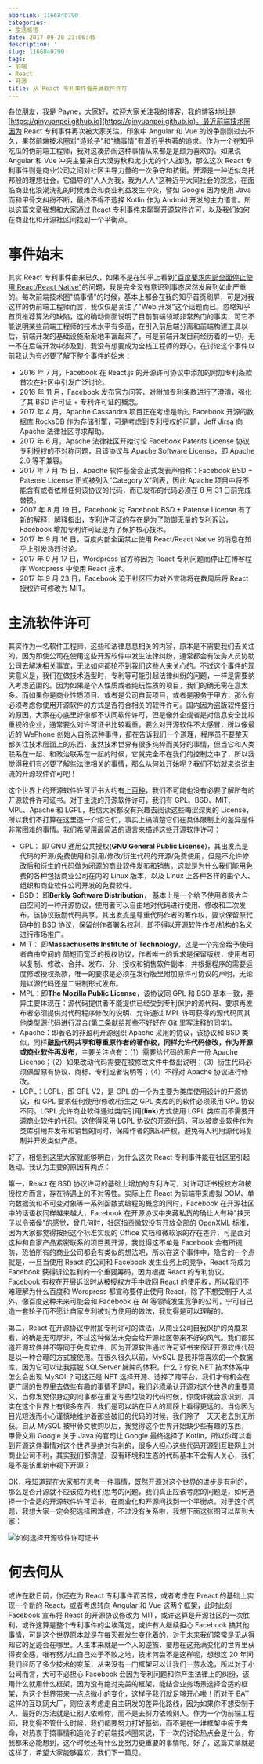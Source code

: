 ```yaml
---
abbrlink: 1166840790
categories:
- 生活感悟
date: 2017-09-20 23:06:45
description: ''
slug: 1166840790
tags:
- 前端
- React
- 开源
title: 从 React 专利事件看开源软件许可
---
```


各位朋友，我是 Payne，大家好，欢迎大家关注我的博客，我的博客地址是[https://qinyuanpei.github.io](https://qinyuanpei.github.io)。最近前端技术圈因为 React 专利事件再次被大家关注，印象中 Angular 和 Vue 的纷争刚刚过去不久，果然前端技术圈对"造轮子"和"搞事情"有着近乎执著的追求。作为一个在知乎吃瓜的伪前端工程师，我对这凑热闹这种事情从来都是是颇为喜欢的。如果说 Angular 和 Vue 冲突主要来自大漠穷秋和尤小尤的个人战场，那么这次 React 专利事件则是商业公司之间对社区主导力量的一次争夺和抗衡。开源是一种近似乌托邦般的理想社会，它倡导的"人人为我，我为人人"这种近乎大同社会的观念，在面临商业化浪潮洗礼的时候难会和商业利益发生冲突，譬如 Google 因为使用 Java 而和甲骨文纠纷不断，最终不得不选择 Kotlin 作为 Android 开发的主力语言。所以这篇文章我想和大家通过 React 专利事件来聊聊开源软件许可，以及我们如何在商业化和开源社区间找到一个平衡点。

# 事件始末
其实 React 专利事件由来已久，如果不是在知乎上看到["百度要求内部全面停止使用 React/React Native"](.)的问题，我是完全没有意识到事态居然发展到如此严重的。每次前端技术圈"搞事情"的时候，基本上都会在我的知乎首页刷屏，可是对我这样的伪前端工程师而言，我仅仅是关注了"Web 开发"这个话题而已。忽略知乎首页推荐算法的缺陷，这的确动侧面说明了目前前端领域非常热门的事实，可它不能说明某些前端工程师的技术水平有多高，在引入前后端分离和前端构建工具以后，前端开发的基础设施渐渐地丰富起来了，可是前端开发目前经历着的一切，无一不在后端开发中涉及到，我没有想要成为全栈工程师的野心，在讨论这个事件以前我认为有必要了解下整个事件的始末：

* 2016 年 7 月，Facebook 在 React.js 的开源许可协议中添加的附加专利条款首次在社区中引发广泛讨论。
* 2016 年 11 月，Facebook 发布官方问答，对附加专利条款进行了澄清，强化了其 BSD 许可证 + 专利许可证的概念。
* 2017 年 4 月，Apache Cassandra 项目正在考虑是哟过 Facebook 开源的数据库 RocksDB 作为存储引擎，可是考虑到专利授权的问题，Jeff Jirsa 向 Apache 法律社区寻求帮助。
* 2017 年 6 月，Apache 法律社区开始讨论 Facebook Patents License 协议专利授权的不对称问题，且该协议与 Apache Software License，即 Apache 2.0 等不兼容。
* 2017 年 7 月 15 日，Apache 软件基金会正式发表声明称：Facebook BSD + Patense License 正式被列入"Category X"列表，因此 Apache 项目中将不能含有或者依赖任何该协议的代码，而已发布的代码必须在 8 月 31 日前完成替换。
* 2007 年 8 月 19 日，Facebook 对 Facebook BSD + Patense License 有了新的解释，解释指出，专利许可证的存在是为了防御无量的专利诉讼，Facebook 增加专利许可证是为了保护核心技术。
* 2017 年 9 月 16 日，百度内部全面禁止使用 React/React Native 的消息在知乎上引发热烈讨论。
* 2017 年 9 月 17 日，Wordpress 官方称因为 React 专利问题而停止在博客程序 Wordpress 中使用 React 技术。
* 2017 年 9 月 23 日，Facebook 迫于社区压力对外宣称将在数周后将 React 授权许可修改为 MIT。

# 主流软件许可
其实作为一名软件工程师，这些和法律息息相关的内容，原本是不需要我们去关注的，因为即使公司在使用这些开源软件中发生法律纠纷，通常都会有法务人员协助公司去解决相关事宜，无论如何都轮不到我们这些人来关心的。不过这个事件的现实意义是，我们在做技术选型时，专利等可能引起法律纠纷的问题，一样是需要纳入考虑范围的。因为如果是个人性质或者纯玩性质的项目，我们的确无需在意太多。而如果你是商业性质项目、或者是公司自营项目，或者是服务于甲方，那么你必须考虑你使用开源软件的方式是否符合相关的软件许可。国内因为盗版软件盛行的原因，大家在心底里好像都不认同软件许可，但是像外企或者是对信息安全比较重视的企业，通常要么对许可证书比较看重，要么对开源软件不太感冒，所以像最近的 WePhone 创始人自杀这种事件，都在告诉我们一个道理，程序员不要整天都关注技术层面上的东西，虽然技术世界有很多纯粹而美好的事情，但当它和人类联系在一起、和政治联系在一起的时候，它就完全不在我们的控制之中了，所以我觉得我们有必要了解些法律相关的事情，那么从何处开始呢？我们不妨就来说说主流的开源软件许可吧！

这个世界上的开源软件许可证书大约有[上百种](http://www.gnu.org/licenses/license-list.html)，我们不可能也没有必要了解所有的开源软件许可证书。对于主流的开源软件许可，我们有 GPL、BSD、MIT、MPL、Apache 和 LGPL，相信大家都没有兴趣去阅读这些晦涩深奥的 License，所以我们不打算在这里逐一介绍它们，事实上搞清楚它们在具体限制上的差异是件非常困难的事情。我们希望用最简洁的语言来描述这些开源软件许可：

* GPL： 即 GNU 通用公共授权(**GNU General Public License**)，其出发点是代码的开源/免费使用和引用/修改/衍生代码的开源/免费使用，但是不允许修改后和衍生的代码做为闭源的商业软件发布和销售。这就是为什么我们能用免费的各种包括商业公司在内的 Linux 版本，以及 Linux 上各种各样的由个人、组织和商业软件公司开发的免费软件。
* BSD： 即**Berkly Software Distribution**， 基本上是一个给予使用者极大自由空间的一种开源协议，使用者可以自由地对代码进行使用、修改和二次发布，该协议鼓励代码共享，其出发点是尊重代码作者的著作权，要求保留原代码中的 BSD 协议，保留创作者署名权利，即不得以开源软件作者/机构的名义进行市场推广。
* MIT： 即**Massachusetts Institute of Technology**，这是一个完全给予使用者自由空间的 简短而宽泛的授权协议，作者唯一的诉求是保留版权，使用者可以复制、修改、合并、发布、分、授权和销售软件副本，并根据程序的需要适度修改授权条款，唯一的要求是必须在发行版里附加原许可协议的声明，无论是以源代码还是二进制形式发布。
* MPL：即**The Mozilla Public License**，该协议同 GPL 和 BSD 基本一致，差异主要体现在：源代码提供者不能提供已经受到专利保护的源代码、要求再发布者必须提供对代码程序修改的说明、允许通过 MPL 许可获得的源代码同其他类型源代码进行混合(第二条献给那些不好好在 Git 里写注释的同学)。
* Apache：即著名的非盈利开源组织 Apache 采用的协议，该协议和 BSD 类似，同样**鼓励代码共享和尊重原作者的著作权，同样允许代码修改，作为开源或商业软件再发布**，主要关注点有：（1）需要给代码的用户一份 Apache License；（2）如果改动代码需要在被修改文件中做出说明；（3）衍生代码必须保留原有协议、商标、专利或者说明等；（4）不得对 Apache 协议进行修改。
* LGPL：LGPL，即 GPL V2，是 GPL 的一个为主要为类库使用设计的开源协议，和 GPL 要求任何使用/修改/衍生之 GPL 类库的的软件必须采用 GPL 协议不同。LGPL 允许商业软件通过类库引用(**link**)方式使用 LGPL 类库而不需要开源商业软件的代码。这使得采用 LGPL 协议的开源代码，可以被商业软件作为类库引用并发布和销售的同时，保障作者的知识产权，避免有人利用源代码复制并开发类似产品。

好了，相信到这里大家就能够明白，为什么这次 React 专利事件能在社区里引起轰动。我认为主要的原因有两点：

第一，React 在 BSD 协议许可的基础上增加的专利许可，对许可证书授权方和被授权方而言，存在待遇上的不对等性。实际上在 React 为前端带来虚拟 DOM、单向数据流和不可变对象等一系列函数式编程的概念的同时，Facebook 在开源社区中的话语权同样越来越大，Facebook 在开源协议中夹藏私货的确让人有种"挟天子以令诸侯"的感觉，曾几何时，社区指责微软没有开放全部的 OpenXML 标准，因为大家都觉得按照这个标准实现的 Office 文档和微软家的存在差异，可是面对这种和自家产品紧密联系的项目要开源，我觉得这不单是 Facebook 会有所提防，恐怕所有的商业公司都会有类似的想法吧，所以在这个事件中，隐含的一个点就是，一旦当使用 React 的公司和 Facebook 发生业务上的竞争，React 将成为 Facebook 获得诉讼胜利的一个重要筹码，因为根据 React 的专利协议，Facebook 有权在开展诉讼时从被授权方手中收回 React 的使用权，所以我们不难理解为什么百度和 Wordpress 都宣称要停止使用 React，除了不想受制于人以外，像百度这种未来可能会和 Facebook 在 AI 等领域发生竞争的公司，宁可自己造一套轮子而不愿让自家专利被对方使用的做法，我觉得是可以理解的。

第二，React 在开源协议中附加专利许可的做法，从商业公司自我保护的角度来看，的确是无可厚非，不过这种做法未免会给开源社区带来不好的风气。我们都知道开源软件并不等同于免费软件，因为开源软件通过许可证书来保证开源软件代码是以一种合理的方式被使用。在很久很久以前，MySQL 是我非常喜欢的一个数据库，因为它可以让我摆脱 SQLServer 臃肿的体积。什么？你说.NET 技术体系中怎么会出现 MySQL？可这正是.NET 选择开源、选择了跨平台，我们才有机会在更广阔的世界里去做些有趣的事情不是吗，我们必须承认开源对这个世界的重要意义，当你发觉你身边的同事都在重复写些垃圾的代码时候，你或许就会意识到，其实在这个世界上有很多东西，我们是可以站在巨人的肩膀上看得更远的。当你因为目光短浅而小心谨慎地维护着那些破旧的代码的时候，我们除了一天天老去别无所获。自从 MySQL 被甲骨文收购以后，我觉得这个世界开始缺少些有趣的东西，甲骨文和 Google 关于 Java 的官司让 Google 最终选择了 Kotlin，所以你可以看到开源这件事情对这个世界是绝对有利的，很多人担心这些代码开源到互联网上对商业公司不利，其实我们都清楚，没有环境和生态的代码基本不会有人关心，我们是不是该重新审视下开源？

OK，我知道现在大家都在思考一件事情，既然开源对这个世界的进步是有利的，那么是否开源就不应该成为我们思考的问题，我们真正应该考虑的问题是，如何选择一个合适的开源软件许可证书，在商业化和开源间找到一个平衡点。对于这个问题，我想大家一定会犯选择困难症，不过没有关系啦，我想下面这张图可以帮到大家：

![如何选择开源软件许可证书](http://image.beekka.com/blog/201105/free_software_licenses.png)

# 何去何从

或许在数日前，你还在为 React 专利事件而苦恼，或者考虑在 Preact 的基础上实现一个新的 React，或者考虑转向 Angular 和 Vue 这两个框架，此时此刻 Facebook 宣布将 React 的开源协议修改为 MIT，或许这算是开源社区的一次胜利，或许这算是整个专利事件的尘埃落定，或许有人继续担心 Facebook 搞其他事情，可是这个世界原本就是在每天都发生变化着的，对于未来我们常常是无从得知它的足迹会在哪里。人生本来就是一个人的逆旅，要想在这充满变化的世界里获得安全感，唯有努力让自己处于不败之地，技术何尝不是这样呢，想想这 20 年间我们经历了多少技术的变革，从来没有一门框架可以让我们一劳永逸，所以对于小公司而言，大可不必担心 Facebook 会因为专利问题和你产生法律上的纠纷，该用什么就用什么框架，因为没有绝对完美的框架，能结合业务场景选择合适的框架，为这个世界带来一点点微小的变化，这样子我们就足够开心啦！而对于 BAT 这样的互联网大厂，则应该考虑走自主研发的差异化路线，因为如果你不想受制于人，最好的方法就是让别人依赖你，而不是去努力依赖别人。作为一个伪前端工程师，我觉得不管什么时候，我们都要努力打好基础，而不是在一堆框架中疲于奔命，对热衷于搞事情和造轮子的前端技术圈来说，下一次的讨论热点会是什么，你我都未必能想到，这个时候还有什么比努力更重要的事情呢。好了，这篇文章就是这样了，希望大家能够喜欢，我们下一篇见。
